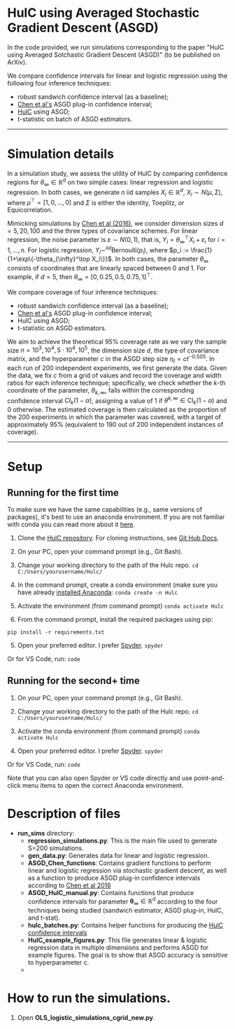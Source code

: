 # HulC using Averaged Stochastic Gradient Descent (ASGD)

In the code provided, we run simulations corresponding to the paper "HulC using Averaged Sotchastic Gradient Descent (ASGD)" (to be published on ArXiv). 

We compare confidence intervals for linear and logistic regression using the following four inference techniques:
- robust sandwich confidence interval (as a baseline);
- [Chen et al's](https://arxiv.org/abs/1610.08637) ASGD plug-in confidence interval;
- [HulC](https://arxiv.org/abs/2105.14577) using ASGD;
- t-statistic on batch of ASGD estimators.


---

# Simulation details


In a simulation study, we assess the utility of HulC by comparing confidence regions for $\theta_{\infty} \in \mathbb{R}^d$ on two simple cases: linear regression and logistic regression. In both cases, we generate $n$ iid samples $X_i \in \mathbb{R}^d$, $X_i \sim N(\mu, \Sigma)$, where $\mu^\top = [1,0, \dots,0]$ and $\Sigma$ is either the identity, Toeplitz, or Equicorrelation. 

Mimicking simulations by [Chen et al (2016)](https://arxiv.org/abs/1610.08637), we consider dimension sizes $d=5, 20, 100$ and the three types of covariance schemes. For linear regression, the noise parameter is $\varepsilon \sim N(0, 1)$, that is, $Y_i = \theta_{\infty}^\top X_i + \varepsilon_i$ for $i = 1, \dots, n$.  For logistic regression, $Y_i \sim^{iid} \text{Bernoulli}(p_i)$, where $p_i := \frac{1}{1+\exp\{-\theta_{\infty}^\top X_i\}}$. In both cases, the parameter $\theta_{\infty}$ consists of coordinates that are linearly spaced between 0 and 1. For example, if $d=5$, then $\theta_{\infty} = [0, 0.25, 0.5, 0.75, 1]^\top$.

We compare coverage of four inference techniques:
- robust sandwich confidence interval (as a baseline);
- [Chen et al's](https://arxiv.org/abs/1610.08637) ASGD plug-in confidence interval;
- HulC using ASGD;
- t-statistic on ASGD estimators.

We aim to achieve the theoretical 95% coverage rate as we vary the sample size $n = 10^3, 10^4, 5\cdot 10^4, 10^5$, the dimension size $d$, the type of covariance matrix, and the hyperparameter $c$ in the ASGD step size $\eta_t = ct^{-0.505}$. In each run of $200$ independent experiments, we first generate the data. Given the data, we fix $c$ from a grid of values and record the coverage and width ratios for each inference technique; specifically, we check whether the $k$-th coordinate of the parameter, $\theta_{k, \infty}$, falls within the corresponding confidence interval $CI_{k}(1-\alpha)$, assigning a value of $1$ if $\theta^{k,\infty} \in \text{CI}_{k}(1-\alpha)$ and $0$ otherwise. The estimated coverage is then calculated as the proportion of the $200$ experiments in which the parameter was covered, with a target of approximately 95% (equivalent to $190$ out of $200$ independent instances of coverage). 

---

# Setup

## Running for the first time

To make sure we have the same capabilities (e.g., same versions of packages), it's best to use an anaconda environment. If you
are not familiar with conda you can read more about it [here](https://conda.io/projects/conda/en/latest/user-guide/install/index.html).


1. Clone the [HulC repository](https://github.com/Arun-Kuchibhotla/HulC). For cloning instructions, see [Git Hub Docs](https://docs.github.com/en/repositories/creating-and-managing-repositories/cloning-a-repository). 

2. On your PC, open your command prompt (e.g., Git Bash).

3. Change your working directory to the path of the Hulc repo.
`
cd C:/Users/yourusername/Hulc/
`

4. In the command prompt, create a conda environment (make sure you have already [installed Anaconda](https://conda.io/projects/conda/en/latest/user-guide/install/index.html): 
`
conda create -n Hulc 
`

5. Activate the environment (from command prompt)
`
conda activate Hulc 
`

6. From the command prompt, install the required packages using pip: 

`
pip install -r requirements.txt
`

5. Open your preferred editor. I prefer [Spyder](https://www.spyder-ide.org/).
`
spyder
`

Or for VS Code, run:
`
code
`

## Running for the second+ time

1. On your PC, open your command prompt (e.g., Git Bash).

2. Change your working directory to the path of the Hulc repo.
`
cd C:/Users/yourusername/Hulc/
`

3. Activate the conda environment (from command prompt)
`
conda activate Hulc 
`

4. Open your preferred editor. I prefer [Spyder](https://www.spyder-ide.org/).
`
spyder
`

Or for VS Code, run:
`
code
`

Note that you can also open Spyder or VS code directly and use point-and-click menu items to open the correct Anaconda environment.


# Description of files

- **run_sims** directory:
    - **regression_simulations.py**: This is the main file used to generate S=200 simulations. 
    - **gen_data.py**: Generates data for linear and logistic regression.
	- **ASGD_Chen_functions**: Contains gradient functions to perform linear and logistic regression via stochastic gradient descent, as well as a function to produce ASGD plug-in confidence intervals according to [Chen et al 2016](https://arxiv.org/abs/1610.08637)
	- **ASGD_HulC_manual.py**: Contains functions that produce confidence intervals for parameter $\boldsymbol{\theta}_{\infty} \in \mathbb{R}^d$ according to the four techniques being studied (sandwich estimator, ASGD plug-in, HulC, and t-stat).
    - **hulc_batches.py**: Contains helper functions for producing the [HulC confidence intervals](https://arxiv.org/abs/2105.14577)
    - **HulC_example_figures.py**: This file generates linear & logistic regression data in multiple dimensions and performs ASGD for example figures. The goal is to show that ASGD accuracy is sensitive to hyperparameter c.
    - 

# How to run the simulations.



1. Open **OLS_logistic_simulations_cgrid_new.py**.